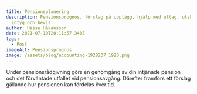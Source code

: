 ```yaml
---
title: Pensionsplanering
description: Pensionsprognos, förslag på upplägg, hjälp med uttag, utskrift av
  intyg och bevis.
author: Hasse Håkansson
date: 2021-07-10T20:11:57.340Z
tags:
  - Post
imageAlt: Pensionsprognos
image: /assets/blog/accounting-1928237_1920.png
---
```

Under pensionsrådgivning görs en genomgång av din intjänade pension och det förväntade utfallet vid pensionsavgång. Därefter framförs ett förslag gällande hur pensionen kan fördelas över tid.